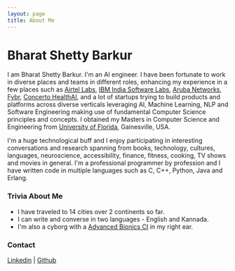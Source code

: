 ```yaml
---
layout: page
title: About Me
---
```


<body class="font-sans antialiased leading-normal tracking-wider bg-cover text-gray-100">
  <div class="max-w-4xl flex items-center h-auto lg:h-screen flex-wrap mx-auto my-32 lg:my-0">
    <div id="profile" class="w-full rounded-lg lg:rounded-l-lg lg:rounded-r-none shadow-2xl opacity-75 mx-6 lg:mx-0 bg-gray-900 p-4 md:p-12 text-center lg:text-left">
			<h1 class="text-4xl font-bold pt-8 lg:pt-0">Bharat Shetty Barkur</h1>
      <p class="pt-8 text-xl">I am Bharat Shetty Barkur. I'm an AI engineer. I have been fortunate to work in diverse places and teams in different roles, enhancing my experience in a few places such as <a href="https://www.airtel.in/careers/airtelxlabs/life">Airtel Labs</a>, <a href="https://www.ibm.com/in-en">IBM India Software Labs</a>, <a href="https://www.arubanetworks.com/">Aruba Networks</a>, <a href="https://www.fybr.com/"> Fybr</a>, </a><a href="https://www.concertohealthai.com/"> Concerto HealthAI</a>, and a lot of startups trying to build products and platforms across diverse verticals leveraging AI, Machine Learning, NLP and Software Engineering making use of fundamental Computer Science principles and concepts. I obtained my Masters in Computer Science and Engineering from <a href="https://www.cise.ufl.edu/">University of Florida</a>, Gainesville, USA.</p>
      <p class="pt-8 text-md">I'm a huge technological buff and I enjoy participating in interesting conversations and research spanning from books, technology, cultures, languages, neuroscience, accessibility, finance, fitness, cooking, TV shows and movies in general. I'm a professional programmer by profession and I have written code in multiple languages such as C, C++, Python, Java and Erlang. </p>

<h3 class="text-4xl font-bold pt-4 lg:pt-0">Trivia About Me</h3>
<ul>
<li> I have traveled to 14 cities over 2 continents so far.</li>
<li> I can write and converse in two languages - English and Kannada. </li>
<li> I'm also a cyborg with a <a href="https://cochlearcyborg.wordpress.com/">Advanced Bionics CI</a> in my right ear.</li>
</ul>
	
<h3 class="text-4xl font-bold pt-4 lg:pt-0">Contact</h3>
<a class="link" href="https://www.linkedin.com/in/bharat-shetty-barkur-8111511" data-tippy-content="linkedin.com/in/bharat-shetty-barkur-8111511">Linkedin</a> |  				<a class="link" href="https://github.com/bsbarkur" data-tippy-content="@bsbarkur">Github</a> 
	
	

